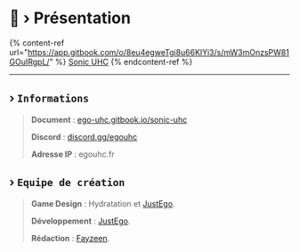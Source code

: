 # 📘 ›  Présentation

{% content-ref url="https://app.gitbook.com/o/8eu4egweTgi8u66KIYi3/s/mW3mOnzsPW81GOuIRgpL/" %}
[Sonic UHC](https://app.gitbook.com/o/8eu4egweTgi8u66KIYi3/s/mW3mOnzsPW81GOuIRgpL/)
{% endcontent-ref %}

***



## › `Informations`

> **Document** : [ego-uhc.gitbook.io/sonic-uhc](https://ego-uhc.gitbook.io/sonic-uhc)
>
> **Discord** : [discord.gg/egouhc](https://discord.gg/eUTjH5dJfx)
>
> **Adresse IP** : egouhc.fr

## › `Equipe de création`&#x20;

> **Game Design** : Hydratation et [JustEgo](https://bento.me/justego).
>
> **Développement** : [JustEgo](https://bento.me/justego).
>
> **Rédaction** : [Fayzeen](https://bento.me/fayzeen).
